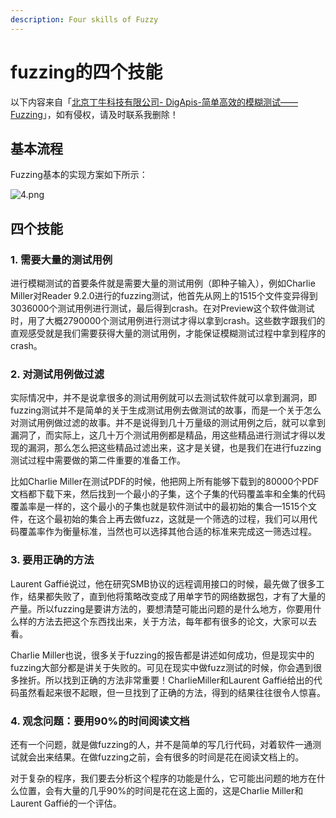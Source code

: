 ```yaml
---
description: Four skills of Fuzzy
---
```


# fuzzing的四个技能

以下内容来自「[北京丁牛科技有限公司- DigApis-简单高效的模糊测试——Fuzzing](https://www.freebuf.com/news/193602.html)」，如有侵权，请及时联系我删除！

## 基本流程

Fuzzing基本的实现方案如下所示：

![4.png](https://image.3001.net/images/20190104/1546588964_5c2f13244181b.png!small)

## 四个技能

### **1. 需要大量的测试用例**

进行模糊测试的首要条件就是需要大量的测试用例（即种子输入），例如Charlie Miller对Reader 9.2.0进行的fuzzing测试，他首先从网上的1515个文件变异得到3036000个测试用例进行测试，最后得到crash。在对Preview这个软件做测试时，用了大概2790000个测试用例进行测试才得以拿到crash。这些数字跟我们的直观感受就是我们需要获得大量的测试用例，才能保证模糊测试过程中拿到程序的crash。

### **2. 对测试用例做过滤**

实际情况中，并不是说拿很多的测试用例就可以去测试软件就可以拿到漏洞，即fuzzing测试并不是简单的关于生成测试用例去做测试的故事，而是一个关于怎么对测试用例做过滤的故事。并不是说得到几十万量级的测试用例之后，就可以拿到漏洞了，而实际上，这几十万个测试用例都是精品，用这些精品进行测试才得以发现的漏洞，那么怎么把这些精品过滤出来，这才是关键，也是我们在进行fuzzing测试过程中需要做的第二件重要的准备工作。

比如Charlie Miller在测试PDF的时候，他把网上所有能够下载到的80000个PDF文档都下载下来，然后找到一个最小的子集，这个子集的代码覆盖率和全集的代码覆盖率是一样的，这个最小的子集也就是软件测试中的最初始的集合—1515个文件，在这个最初始的集合上再去做fuzz，这就是一个筛选的过程，我们可以用代码覆盖率作为衡量标准，当然也可以选择其他合适的标准来完成这一筛选过程。

### **3. 要用正确的方法**

Laurent Gaffié说过，他在研究SMB协议的远程调用接口的时候，最先做了很多工作，结果都失败了，直到他将策略改变成了用单字节的网络数据包，才有了大量的产量。所以fuzzing是要讲方法的，要想清楚可能出问题的是什么地方，你要用什么样的方法去把这个东西找出来，关于方法，每年都有很多的论文，大家可以去看。

Charlie Miller也说，很多关于fuzzing的报告都是讲述如何成功，但是现实中的fuzzing大部分都是讲关于失败的。可见在现实中做fuzz测试的时候，你会遇到很多挫折。所以找到正确的方法非常重要！CharlieMiller和Laurent Gaffié给出的代码虽然看起来很不起眼，但一旦找到了正确的方法，得到的结果往往很令人惊喜。

### **4. 观念问题：要用90%的时间阅读文档**

还有一个问题，就是做fuzzing的人，并不是简单的写几行代码，对着软件一通测试就会出来结果。在做fuzzing之前，会有很多的时间是花在阅读文档上的。

对于复杂的程序，我们要去分析这个程序的功能是什么，它可能出问题的地方在什么位置，会有大量的几乎90%的时间是花在这上面的，这是Charlie Miller和Laurent Gaffié的一个评估。

